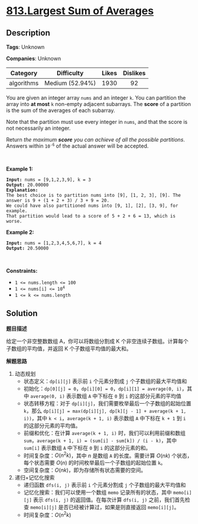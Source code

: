 # [813.Largest Sum of Averages](https://leetcode.com/problems/largest-sum-of-averages/description/)

## Description

**Tags**: Unknown

**Companies**: Unknown

|  Category  |   Difficulty    | Likes | Dislikes |
| :--------: | :-------------: | :---: | :------: |
| algorithms | Medium (52.94%) | 1930  |    92    |

<p>You are given an integer array <code>nums</code> and an integer <code>k</code>. You can partition the array into <strong>at most</strong> <code>k</code> non-empty adjacent subarrays. The <strong>score</strong> of a partition is the sum of the averages of each subarray.</p>
<p>Note that the partition must use every integer in <code>nums</code>, and that the score is not necessarily an integer.</p>
<p>Return <em>the maximum <strong>score</strong> you can achieve of all the possible partitions</em>. Answers within <code>10<sup>-6</sup></code> of the actual answer will be accepted.</p>
<p>&nbsp;</p>
<p><strong class="example">Example 1:</strong></p>
<pre><code><strong>Input:</strong> nums = [9,1,2,3,9], k = 3
<strong>Output:</strong> 20.00000
<strong>Explanation:</strong> 
The best choice is to partition nums into [9], [1, 2, 3], [9]. The answer is 9 + (1 + 2 + 3) / 3 + 9 = 20.
We could have also partitioned nums into [9, 1], [2], [3, 9], for example.
That partition would lead to a score of 5 + 2 + 6 = 13, which is worse.</code></pre>
<p><strong class="example">Example 2:</strong></p>
<pre><code><strong>Input:</strong> nums = [1,2,3,4,5,6,7], k = 4
<strong>Output:</strong> 20.50000</code></pre>
<p>&nbsp;</p>
<p><strong>Constraints:</strong></p>
<ul>
  <li><code>1 &lt;= nums.length &lt;= 100</code></li>
  <li><code>1 &lt;= nums[i] &lt;= 10<sup>4</sup></code></li>
  <li><code>1 &lt;= k &lt;= nums.length</code></li>
</ul>

## Solution

**题目描述**

给定一个非空整数数组 A，你可以将数组分割成 K 个非空连续子数组。计算每个子数组的平均值，并返回 K 个子数组平均值的最大和。

**解题思路**

1. 动态规划
   - 状态定义：`dp[i][j]` 表示前 `i` 个元素分割成 `j` 个子数组的最大平均值和
   - 初始化：`dp[0][j] = 0`，`dp[i][0] = 0`，`dp[i][1] = average(0, i)`，其中 `average(0, i)` 表示数组 `A` 中下标在 `0` 到 `i` 的这部分元素的平均值
   - 状态转移方程：对于 `dp[i][j]`，我们需要枚举最后一个子数组的起始位置 `k`，那么 `dp[i][j] = max(dp[i][j], dp[k][j - 1] + average(k + 1, i))`，其中 `k < i`，`average(k + 1, i)` 表示数组 `A` 中下标在 `k + 1` 到 `i` 的这部分元素的平均值。
   - 前缀和优化：在计算 `average(k + 1, i)` 时，我们可以利用前缀和数组 `sum`，`average(k + 1, i) = (sum[i] - sum[k]) / (i - k)`，其中 `sum[i]` 表示数组 `A` 中下标在 `0` 到 `i` 的这部分元素的和。
   - 时间复杂度：$O(n^2k)$，其中 $n$ 是数组 `A` 的长度。需要计算 $O(nk)$ 个状态，每个状态需要 $O(n)$ 的时间枚举最后一个子数组的起始位置 `k`。
   - 空间复杂度：$O(nk)$，即为存储所有状态需要的空间。
2. 递归+记忆化搜索
   - 递归函数 `dfs(i, j)` 表示前 `i` 个元素分割成 `j` 个子数组的最大平均值和
   - 记忆化搜索：我们可以使用一个数组 `memo` 记录所有的状态，其中 `memo[i][j]` 表示 `dfs(i, j)` 的返回值。在每次计算 `dfs(i, j)` 之前，我们首先检查 `memo[i][j]` 是否已经被计算过，如果是则直接返回 `memo[i][j]`。
   - 时间复杂度：$O(n^2k)$
